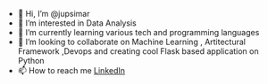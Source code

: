 - 👋 Hi, I’m @jupsimar
- 👀 I’m interested in Data Analysis
- 🌱 I’m currently learning various tech and programming languages
- 💞️ I’m looking to collaborate on Machine Learning , Artitectural Framework ,Devops and creating cool Flask based application on Python 
- 📫 How to reach me [LinkedIn](https://www.linkedin.com/in/jupsimarsingh/)

<!---
jupsimar/jupsimar is a ✨ special ✨ repository because its `README.md` (this file) appears on your GitHub profile.
You can click the Preview link to take a look at your changes.
--->
